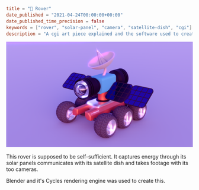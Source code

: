```toml
title = "📡 Rover"
date_published = "2021-04-24T00:00:00+00:00"
date_published_time_precision = false
keywords = ["rover", "solar-panel", "camera", "satellite-dish", "cgi"]
description = "A cgi art piece explained and the software used to create it."
```
![On a light purple background, there is a small Rover. Is has 6 rubber wheels, solar panels on each side of its top body which has a white satellite dish on top of it. The light-blue top body has a camera lens on the front and back. Each camera lens has a 180° field of view.](rover.webp)

This rover is supposed to be self-sufficient. It captures energy through its solar panels communicates with its satellite dish and takes footage with its too cameras.

Blender and it's Cycles rendering engine was used to create this.
